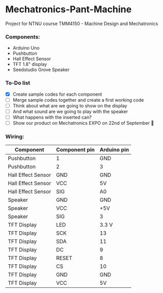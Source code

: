 # Mechatronics-Pant-Machine
Project for NTNU course TMM4150 - Machine Design and Mechatronics

### Components:
+ Arduino Uno
+ Pushbutton
+ Hall Effect Sensor
+ TFT 1.8" display
+ Seedstudio Grove Speaker

### To-Do list
- [x] Create sample codes for each component
- [ ] Merge sample codes together and create a first working code
- [ ] Think about what are we going to show on the display
- [ ] And what sound are we going to play with the speaker
- [ ] What happens with the inserted can? 
- [ ] Show our product on Mechatronics EXPO on 22nd of September :tada:

### Wiring:
|   Component   | Component pin | Arduino pin   |
| ------------- | ------------- | ------------- |
| Pushbutton    | 1 |  GND          |
| Pushbutton    | 2 |  3            |
| Hall Effect Sensor | GND |  GND |
| Hall Effect Sensor | VCC |  5V |
| Hall Effect Sensor |  SIG | A0 |
| Speaker | GND | GND |
| Speaker | VCC | +5V |
| Speaker | SIG | 3 |
| TFT Display | LED | 3.3 V|
| TFT Display | SCK | 13 |
| TFT Display | SDA | 11 |
| TFT Display | DC | 9 |
| TFT Display | RESET | 8 |
| TFT Display | CS | 10 |
| TFT Display | GND | GND |
| TFT Display | VCC | 5V |



  
